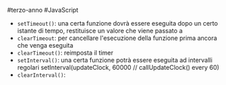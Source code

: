 #terzo-anno #JavaScript

- `setTimeout()`: una certa funzione dovrà essere eseguita dopo un certo istante di tempo, restituisce un valore che viene passato a 
- `clearTimeout`: per cancellare l'esecuzione della funzione prima ancora che venga eseguita
- `clearTimeout()`: reimposta il timer
- `setInterval()`: una certa funzione potrà essere eseguita ad intervalli regolari
setInterval(updateClock, 60000 // callUpdateClock() every 60)
- `clearInterval()`: 